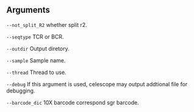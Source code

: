 ## Arguments
`--not_split_R2` whether split r2.

`--seqtype` TCR or BCR.

`--outdir` Output diretory.

`--sample` Sample name.

`--thread` Thread to use.

`--debug` If this argument is used, celescope may output addtional file for debugging.

`--barcode_dic` 10X barcode correspond sgr barcode.

